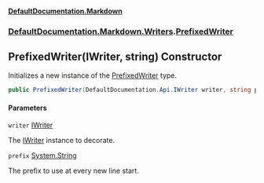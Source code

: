 #### [DefaultDocumentation.Markdown](index.md 'index')
### [DefaultDocumentation.Markdown.Writers](index.md#DefaultDocumentation.Markdown.Writers 'DefaultDocumentation.Markdown.Writers').[PrefixedWriter](PrefixedWriter.md 'DefaultDocumentation.Markdown.Writers.PrefixedWriter')

## PrefixedWriter(IWriter, string) Constructor

Initializes a new instance of the [PrefixedWriter](PrefixedWriter.md 'DefaultDocumentation.Markdown.Writers.PrefixedWriter') type.

```csharp
public PrefixedWriter(DefaultDocumentation.Api.IWriter writer, string prefix);
```
#### Parameters

<a name='DefaultDocumentation.Markdown.Writers.PrefixedWriter.PrefixedWriter(DefaultDocumentation.Api.IWriter,string).writer'></a>

`writer` [IWriter](https://github.com/Doraku/DefaultDocumentation/blob/master/documentation/api/IWriter.md 'DefaultDocumentation.Api.IWriter')

The [IWriter](https://github.com/Doraku/DefaultDocumentation/blob/master/documentation/api/IWriter.md 'DefaultDocumentation.Api.IWriter') instance to decorate.

<a name='DefaultDocumentation.Markdown.Writers.PrefixedWriter.PrefixedWriter(DefaultDocumentation.Api.IWriter,string).prefix'></a>

`prefix` [System.String](https://docs.microsoft.com/en-us/dotnet/api/System.String 'System.String')

The prefix to use at every new line start.